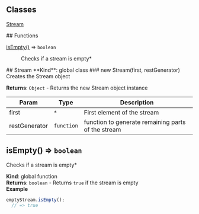## Classes
<dl>
<dt><a href="#Stream">Stream</a></dt>
<dd></dd>
</dl>
## Functions
<dl>
<dt><a href="#isEmpty">isEmpty()</a> ⇒ <code>boolean</code></dt>
<dd><p>Checks if a stream is empty*</p>
</dd>
</dl>
<a name="Stream"></a>
## Stream
**Kind**: global class  
<a name="new_Stream_new"></a>
### new Stream(first, restGenerator)
Creates the Stream object

**Returns**: <code>Object</code> - Returns the new Stream object instance  

| Param | Type | Description |
| --- | --- | --- |
| first | <code>\*</code> | First element of the stream |
| restGenerator | <code>function</code> | function to generate remaining parts of the stream |

<a name="isEmpty"></a>
## isEmpty() ⇒ <code>boolean</code>
Checks if a stream is empty*

**Kind**: global function  
**Returns**: <code>boolean</code> - Returns `true` if the stream is empty  
**Example**  
```js
emptyStream.isEmpty();
  // => true
```
